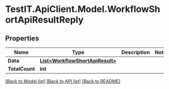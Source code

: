 # TestIT.ApiClient.Model.WorkflowShortApiResultReply

## Properties

Name | Type | Description | Notes
------------ | ------------- | ------------- | -------------
**Data** | [**List&lt;WorkflowShortApiResult&gt;**](WorkflowShortApiResult.md) |  | 
**TotalCount** | **int** |  | 

[[Back to Model list]](../README.md#documentation-for-models) [[Back to API list]](../README.md#documentation-for-api-endpoints) [[Back to README]](../README.md)

